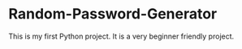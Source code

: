 # Random-Password-Generator

This is my first Python project. 
It is a very beginner friendly project.
